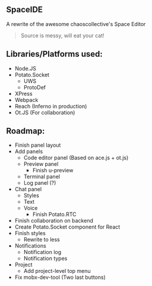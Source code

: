 SpaceIDE
-------------------
A rewrite of the awesome chaoscollective's Space Editor
> Source is messy, will eat your cat!

Libraries/Platforms used:
-------------------------
 - Node.JS
 - Potato.Socket
    - UWS
    - ProtoDef
 - XPress
 - Webpack
 - Reach (Inferno in production)
 - Ot.JS (For collaboration)
 

Roadmap:
--------
 - Finish panel layout
 - Add panels
    - Code editor panel (Based on ace.js + ot.js)
    - Preview panel 
        - Finish u-preview
    - Terminal panel
    - Log panel (?)
 - Chat panel
    - Styles
    - Text
    - Voice
        - Finish Potato.RTC
 - Finish collaboration on backend 
 - Create Potato.Socket component for React
 - Finish styles
    - Rewrite to less
 - Notifications
    - Notification log
    - Notification types
 - Project
    - Add project-level top menu
 - Fix mobx-dev-tool (Two last buttons)